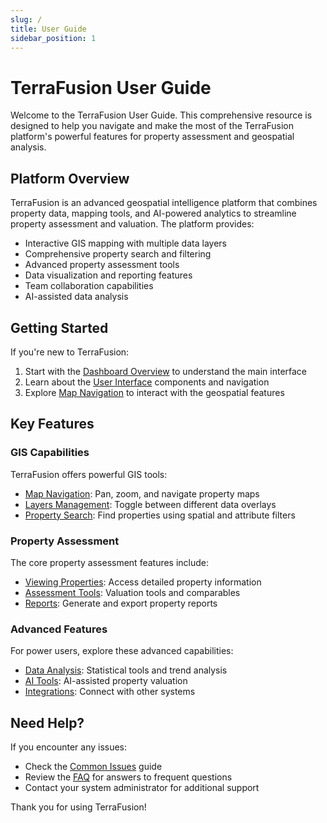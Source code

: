 ```yaml
---
slug: /
title: User Guide
sidebar_position: 1
---
```


# TerraFusion User Guide

Welcome to the TerraFusion User Guide. This comprehensive resource is designed to help you navigate and make the most of the TerraFusion platform's powerful features for property assessment and geospatial analysis.

## Platform Overview

TerraFusion is an advanced geospatial intelligence platform that combines property data, mapping tools, and AI-powered analytics to streamline property assessment and valuation. The platform provides:

- Interactive GIS mapping with multiple data layers
- Comprehensive property search and filtering
- Advanced property assessment tools
- Data visualization and reporting features
- Team collaboration capabilities
- AI-assisted data analysis

## Getting Started

If you're new to TerraFusion:

1. Start with the [Dashboard Overview](./dashboard-overview.md) to understand the main interface
2. Learn about the [User Interface](./user-interface.md) components and navigation
3. Explore [Map Navigation](./gis/map-navigation.md) to interact with the geospatial features

## Key Features

### GIS Capabilities

TerraFusion offers powerful GIS tools:

- [Map Navigation](./gis/map-navigation.md): Pan, zoom, and navigate property maps
- [Layers Management](./gis/layers.md): Toggle between different data overlays
- [Property Search](./gis/property-search.md): Find properties using spatial and attribute filters

### Property Assessment

The core property assessment features include:

- [Viewing Properties](./property/viewing-properties.md): Access detailed property information
- [Assessment Tools](./property/assessment-tools.md): Valuation tools and comparables
- [Reports](./property/reports.md): Generate and export property reports

### Advanced Features

For power users, explore these advanced capabilities:

- [Data Analysis](./advanced/data-analysis.md): Statistical tools and trend analysis
- [AI Tools](./advanced/ai-tools.md): AI-assisted property valuation
- [Integrations](./advanced/integrations.md): Connect with other systems

## Need Help?

If you encounter any issues:

- Check the [Common Issues](./troubleshooting/common-issues.md) guide
- Review the [FAQ](./troubleshooting/faq.md) for answers to frequent questions
- Contact your system administrator for additional support

Thank you for using TerraFusion!
